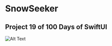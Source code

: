 # SnowSeeker

## Project 19 of 100 Days of SwiftUI

![Alt Text](https://github.com/kodegut/100DaysOfSwiftUI/Images/SnowSeeker.gif)
